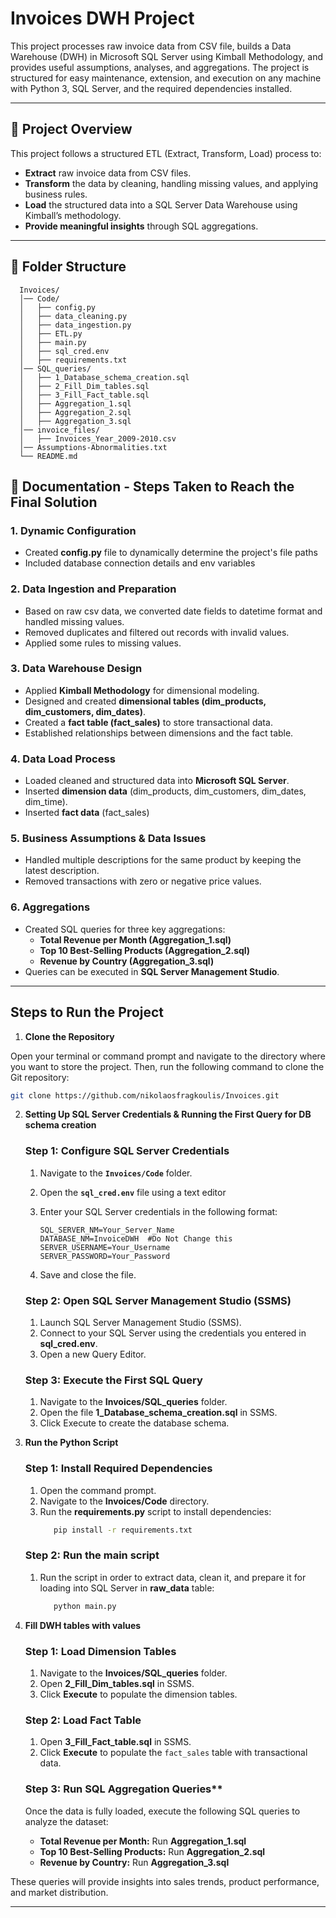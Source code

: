 # Invoices DWH Project

This project processes raw invoice data from CSV file, builds a Data Warehouse (DWH) in Microsoft SQL Server using Kimball Methodology, and provides useful assumptions, analyses, and aggregations.
The project is structured for easy maintenance, extension, and execution on any machine with Python 3, SQL Server, and the required dependencies installed.

---

## **📌 Project Overview**
This project follows a structured ETL (Extract, Transform, Load) process to:
- **Extract** raw invoice data from CSV files.
- **Transform** the data by cleaning, handling missing values, and applying business rules.
- **Load** the structured data into a SQL Server Data Warehouse using Kimball’s methodology.
- **Provide meaningful insights** through SQL aggregations.

---

## **📁 Folder Structure**

      Invoices/
      │── Code/
      │   ├── config.py
      │   ├── data_cleaning.py
      │   ├── data_ingestion.py
      │   ├── ETL.py
      │   ├── main.py
      │   ├── sql_cred.env
      │   ├── requirements.txt
      │── SQL_queries/
      │   ├── 1_Database_schema_creation.sql
      │   ├── 2_Fill_Dim_tables.sql
      │   ├── 3_Fill_Fact_table.sql
      │   ├── Aggregation_1.sql
      │   ├── Aggregation_2.sql
      │   ├── Aggregation_3.sql
      │── invoice_files/
      │   ├── Invoices_Year_2009-2010.csv
      │── Assumptions-Abnormalities.txt
      └── README.md



## 📝 Documentation - Steps Taken to Reach the Final Solution

### **1. Dynamic Configuration**
   - Created **config.py** file to dynamically determine the project's file paths
   - Included database connection details and env variables

### **2. Data Ingestion and Preparation**
   - Based on raw csv data, we converted date fields to datetime format and handled missing values.
   - Removed duplicates and filtered out records with invalid values.
   - Applied some rules to missing values.
    
### **3. Data Warehouse Design**
   - Applied **Kimball Methodology** for dimensional modeling.
   - Designed and created **dimensional tables (dim_products, dim_customers, dim_dates)**.
   - Created a **fact table (fact_sales)** to store transactional data.
   - Established relationships between dimensions and the fact table.

### **4. Data Load Process**
   - Loaded cleaned and structured data into **Microsoft SQL Server**.
   - Inserted **dimension data** (dim_products, dim_customers, dim_dates, dim_time).
   - Inserted **fact data** (fact_sales)
     
### **5. Business Assumptions & Data Issues**
   - Handled multiple descriptions for the same product by keeping the latest description.
   - Removed transactions with zero or negative price values.

### **6. Aggregations**
   - Created SQL queries for three key aggregations:
     - **Total Revenue per Month (Aggregation_1.sql)**
     - **Top 10 Best-Selling Products (Aggregation_2.sql)**
     - **Revenue by Country (Aggregation_3.sql)**
   - Queries can be executed in **SQL Server Management Studio**.

---

## Steps to Run the Project

  1. **Clone the Repository**

   Open your terminal or command prompt and navigate to the directory where you want to store the project. Then, run the following command to clone the Git repository:

   ```bash
   git clone https://github.com/nikolaosfragkoulis/Invoices.git
   ```

  2. **Setting Up SQL Server Credentials & Running the First Query for DB schema creation**

     ### Step 1: Configure SQL Server Credentials
      
      1. Navigate to the **`Invoices/Code`** folder.
      2. Open the **`sql_cred.env`** file using a text editor
      3. Enter your SQL Server credentials in the following format:

         ```env
         SQL_SERVER_NM=Your_Server_Name
         DATABASE_NM=InvoiceDWH  #Do Not Change this
         SERVER_USERNAME=Your_Username
         SERVER_PASSWORD=Your_Password
         ```
      4. Save and close the file.

     ### Step 2: Open SQL Server Management Studio (SSMS)
      1. Launch SQL Server Management Studio (SSMS).
      2. Connect to your SQL Server using the credentials you entered in **sql_cred.env**.
      3. Open a new Query Editor.

     ### Step 3: Execute the First SQL Query
      1. Navigate to the **Invoices/SQL_queries** folder.
      2. Open the file **1_Database_schema_creation.sql** in SSMS.
      3. Click Execute to create the database schema.

  3. **Run the Python Script**

     ### Step 1: Install Required Dependencies

      1. Open the command prompt.
      2. Navigate to the **Invoices/Code** directory.
      3. Run the **requirements.py** script to install dependencies:
         ```bash
            pip install -r requirements.txt
         ```

     ### Step 2: Run the main script
      1. Run the script in order to extract data, clean it, and prepare it for loading into SQL Server in **raw_data** table:
         ```bash
            python main.py
         ```

         
  4. **Fill DWH tables with values**

      ### Step 1: Load Dimension Tables
        1. Navigate to the **Invoices/SQL_queries** folder.
        2. Open **2_Fill_Dim_tables.sql** in SSMS.
        3. Click **Execute** to populate the dimension tables.

      ### Step 2: Load Fact Table
        1. Open **3_Fill_Fact_table.sql** in SSMS.
        2. Click **Execute** to populate the `fact_sales` table with transactional data.
  
      ### Step 3: Run SQL Aggregation Queries**
       Once the data is fully loaded, execute the following SQL queries to analyze the dataset:

      - **Total Revenue per Month:** Run **Aggregation_1.sql**
      - **Top 10 Best-Selling Products:** Run **Aggregation_2.sql**
      - **Revenue by Country:** Run **Aggregation_3.sql**

These queries will provide insights into sales trends, product performance, and market distribution.

---

